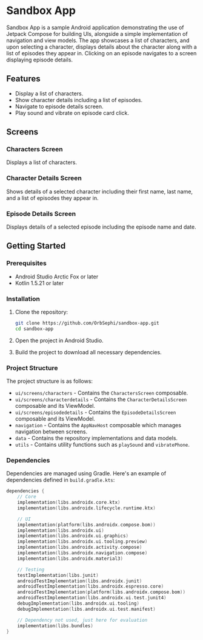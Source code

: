 # Sandbox App

Sandbox App is a sample Android application demonstrating the use of Jetpack Compose for building UIs, alongside a simple implementation of navigation and view models. The app showcases a list of characters, and upon selecting a character, displays details about the character along with a list of episodes they appear in. Clicking on an episode navigates to a screen displaying episode details.

## Features

- Display a list of characters.
- Show character details including a list of episodes.
- Navigate to episode details screen.
- Play sound and vibrate on episode card click.

## Screens

### Characters Screen

Displays a list of characters.

### Character Details Screen

Shows details of a selected character including their first name, last name, and a list of episodes they appear in.

### Episode Details Screen

Displays details of a selected episode including the episode name and date.

## Getting Started

### Prerequisites

- Android Studio Arctic Fox or later
- Kotlin 1.5.21 or later

### Installation

1. Clone the repository:

    ```bash
    git clone https://github.com/OrbSephi/sandbox-app.git
    cd sandbox-app
    ```

2. Open the project in Android Studio.

3. Build the project to download all necessary dependencies.

### Project Structure

The project structure is as follows:

- `ui/screens/characters` - Contains the `CharactersScreen` composable.
- `ui/screens/characterdetails` - Contains the `CharacterDetailsScreen` composable and its ViewModel.
- `ui/screens/episodedetails` - Contains the `EpisodeDetailsScreen` composable and its ViewModel.
- `navigation` - Contains the `AppNavHost` composable which manages navigation between screens.
- `data` - Contains the repository implementations and data models.
- `utils` - Contains utility functions such as `playSound` and `vibratePhone`.

### Dependencies

Dependencies are managed using Gradle. Here's an example of dependencies defined in `build.gradle.kts`:

```kotlin
dependencies {
    // Core
    implementation(libs.androidx.core.ktx)
    implementation(libs.androidx.lifecycle.runtime.ktx)

    // UI
    implementation(platform(libs.androidx.compose.bom))
    implementation(libs.androidx.ui)
    implementation(libs.androidx.ui.graphics)
    implementation(libs.androidx.ui.tooling.preview)
    implementation(libs.androidx.activity.compose)
    implementation(libs.androidx.navigation.compose)
    implementation(libs.androidx.material3)

    // Testing
    testImplementation(libs.junit)
    androidTestImplementation(libs.androidx.junit)
    androidTestImplementation(libs.androidx.espresso.core)
    androidTestImplementation(platform(libs.androidx.compose.bom))
    androidTestImplementation(libs.androidx.ui.test.junit4)
    debugImplementation(libs.androidx.ui.tooling)
    debugImplementation(libs.androidx.ui.test.manifest)

    // Dependency not used, just here for evaluation
    implementation(libs.bundles)
}
